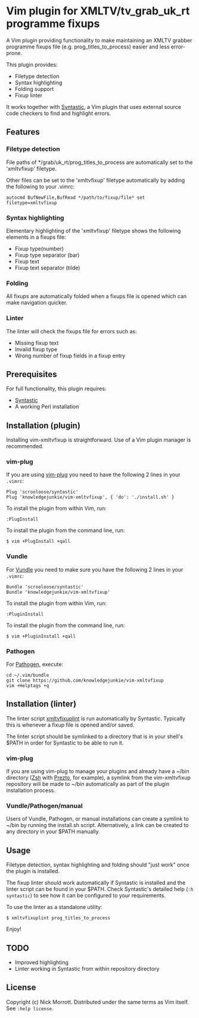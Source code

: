 # Vim plugin for XMLTV/tv\_grab\_uk\_rt programme fixups

A Vim plugin providing functionality to make maintaining an XMLTV grabber
programme fixups file (e.g. prog\_titles\_to\_process) easier and less
error-prone.

This plugin provides:

* Filetype detection
* Syntax highlighting
* Folding support
* Fixup linter

It works together with [Syntastic][syntastic], a Vim plugin that uses
external source code checkers to find and highlight errors.


## Features

### Filetype detection

File paths of \*/grab/uk\_rt/prog\_titles\_to\_process are automatically
set to the 'xmltvfixup' filetype.

Other files can be set to the 'xmltvfixup' filetype automatically by adding
the following to your .vimrc:

    autocmd BufNewFile,BufRead */path/to/fixup/file* set filetype=xmltvfixup

### Syntax highlighting

Elementary highlighting of the 'xmltvfixup' filetype shows the following
elements in a fixups file:

* Fixup type(number)
* Fixup type separator (bar)
* Fixup text
* Fixup text separator (tilde)

### Folding

All fixups are automatically folded when a fixups file is opened which
can make navigation quicker.

### Linter

The linter will check the fixups file for errors such as:

* Missing fixup text
* Invalid fixup type
* Wrong number of fixup fields in a fixup entry


## Prerequisites

For full functionality, this plugin requires:

* [Syntastic][syntastic]
* A working Perl installation


## Installation (plugin)

Installing vim-xmltvfixup is straightforward. Use of a Vim plugin manager is
recommended.

### vim-plug

If you are using [vim-plug][vim-plug] you need to have the following 2 lines
in your `.vimrc`:

    Plug 'scrooloose/syntastic'
    Plug 'knowledgejunkie/vim-xmltvfixup', { 'do': './install.sh' }

To install the plugin from within Vim, run:

    :PlugInstall

To install the plugin from the command line, run:

    $ vim +PlugInstall +qall

### Vundle

For [Vundle][vundle] you need to make sure you have the following 2 lines in
your `.vimrc`:

    Bundle 'scrooloose/syntastic'
    Bundle 'knowledgejunkie/vim-xmltvfixup'

To install the plugin from within Vim, run:

    :PluginInstall

To install the plugin from the command line, run:

    $ vim +PluginInstall +qall

### Pathogen

For [Pathogen][pathogen], execute:

    cd ~/.vim/bundle
    git clone https://github.com/knowledgejunkie/vim-xmltvfixup
    vim +Helptags +q


## Installation (linter)

The linter script [xmltvfixuplint][xmltvfixuplint] is run automatically by
Syntastic. Typically this is whenever a fixup file is opened and/or saved.

The linter script should be symlinked to a directory that is in your
shell's $PATH in order for Syntastic to be able to run it.

### vim-plug

If you are using vim-plug to manage your plugins and already have a ~/bin
directory ([Zsh][zsh] with [Prezto][prezto], for example), a symlink from the
vim-xmltvfixup repository will be made to ~/bin automatically as part of
the plugin installation process.

### Vundle/Pathogen/manual

Users of Vundle, Pathogen, or manual installations can create a symlink
to ~/bin by running the install.sh script. Alternatively, a link can be
created to any directory in your $PATH manually.


## Usage

Filetype detection, syntax highlighting and folding should "just work" once
the plugin is installed.

The fixup linter should work automatically if Syntastic is installed and the
linter script can be found in your $PATH. Check Syntastic's detailed help
(`:h syntastic`) to see how it can be configured to your requirements.

To use the linter as a standalone utility:

    $ xmltvfixuplint prog_titles_to_process

Enjoy!


## TODO

* Improved highlighting
* Linter working in Syntastic from within repository directory


## License

Copyright (c) Nick Morrott. Distributed under the same terms as Vim itself. See `:help license`.

[vim-plug]: https://github.com/junegunn/vim-plug
[vundle]: https://github.com/gmarik/Vundle.vim
[pathogen]: https://github.com/tpope/vim-pathogen
[syntastic]: https://github.com/scrooloose/syntastic
[zsh]: http://www.zsh.org
[prezto]: https://github.com/sorin-ionescu/prezto
[xmltvfixuplint]: https://github.com/knowledgejunkie/vim-xmltvfixup/blob/master/syntax_checkers/xmltvfixup/xmltvfixuplint
